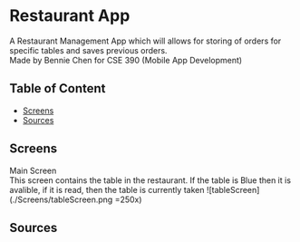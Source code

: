 # Restaurant App

A Restaurant Management App which will allows for storing of orders for specific tables and saves previous orders. <br />
Made by Bennie Chen for CSE 390 (Mobile App Development) 

## Table of Content

* [Screens](#screens)
* [Sources](#sources)

## Screens
Main Screen<br /> This screen contains the table in the restaurant. If the table is Blue then it is avalible, if it is read, then the table is currently taken
![tableScreen](./Screens/tableScreen.png =250x)

## Sources
